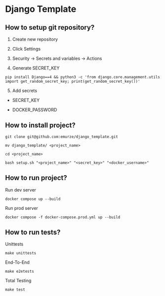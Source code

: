 # Django Template

## How to setup git repository?

1. Create new repository

2. Click Settings

3. Security -> Secrets and variables -> Actions

4. Generate SECRET_KEY
  ```
  pip install Django==4 && python3 -c 'from django.core.management.utils import get_random_secret_key; print(get_random_secret_key())'
  ```
5. Add secrets

  - SECRET_KEY

  - DOCKER_PASSWORD


## How to install project?

```
git clone git@github.com:emurze/django_template.git
```

```
mv django_template/ <project_name>
```

```
cd <project_name>
```

```
bash setup.sh "<project_name>" "<secret_key>" "<docker_username>"
```

## How to run project?

Run dev server

```
docker compose up --build
```

Run prod server

```
docker compose -f docker-compose.prod.yml up --build
```


## How to run tests?

Unittests
```
make unittests
```

End-To-End
```
make e2etests
```

Total Testing
```
make test
```

